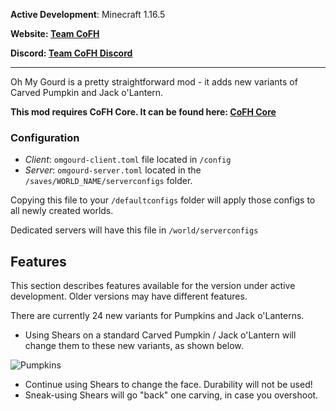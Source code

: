 __Active Development__: Minecraft 1.16.5

__Website: [Team CoFH](https://teamcofh.com)__

__Discord: [Team CoFH Discord](https://discordapp.com/invite/uRKrnbH)__

---

Oh My Gourd is a pretty straightforward mod - it adds new variants of Carved Pumpkin and Jack o'Lantern.

__This mod requires CoFH Core. It can be found here: [CoFH Core](https://www.curseforge.com/minecraft/mc-mods/cofh-core)__

### __Configuration__

- _Client_: `omgourd-client.toml` file located in `/config`
- _Server_: `omgourd-server.toml` located in the `/saves/WORLD_NAME/serverconfigs` folder.

Copying this file to your `/defaultconfigs` folder will apply those configs to all newly created worlds.

Dedicated servers will have this file in `/world/serverconfigs`

## __Features__

This section describes features available for the version under active development. Older versions may have different features.

There are currently 24 new variants for Pumpkins and Jack o'Lanterns.

- Using Shears on a standard Carved Pumpkin / Jack o'Lantern will change them to these new variants, as shown below.

![Pumpkins](https://raw.githubusercontent.com/CoFH/Version/master/omgourd/logo.png "All pumpkin variants")

- Continue using Shears to change the face. Durability will not be used!
- Sneak-using Shears will go "back" one carving, in case you overshoot.
